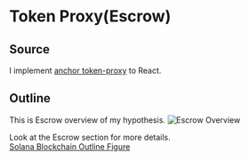 # Token Proxy(Escrow)
## Source
I implement [anchor token-proxy](https://github.com/project-serum/anchor/tree/a604f8595c875a23b8e13c8569577d6a6b1c79bd/tests/spl/token-proxy) to React.  


## Outline
This is Escrow overview of my hypothesis.
![Escrow Overview](https://github.com/256hax/solana-anchor-react-minimal-example/blob/main/docs/screenshot/escrow-overview.png?raw=true)

Look at the Escrow section for more details.  
[Solana Blockchain Outline Figure](https://github.com/256hax/solana-anchor-react-minimal-example/blob/main/docs/Solana_Blockchain_Outline_Figure.pptx)
